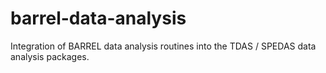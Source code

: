 # barrel-data-analysis
Integration of BARREL data analysis routines into the TDAS / SPEDAS data analysis packages.
